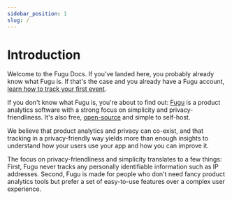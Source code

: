 ```yaml
---
sidebar_position: 1
slug: /
---
```


# Introduction

Welcome to the Fugu Docs. If you've landed here, you probably already know what Fugu is. If that's the case and you already have a Fugu account, [learn how to track your first event](/tracking-your-first-event/tracking-an-event).

If you don't know what Fugu is, you're about to find out: [Fugu](https://fugu.lol/) is a product analytics software with a strong focus on simplicity and privacy-friendliness. It's also free, [open-source](https://github.com/shafy/fugu) and simple to self-host.

We believe that product analytics and privacy can co-exist, and that tracking in a privacy-friendly way yields more than enough insights to understand how your users use your app and how you can improve it.

The focus on privacy-friendliness and simplicity translates to a few things: First, Fugu never tracks any personally identifiable information such as IP addresses. Second, Fugu is made for people who don't need fancy product analytics tools but prefer a set of easy-to-use features over a complex user experience.